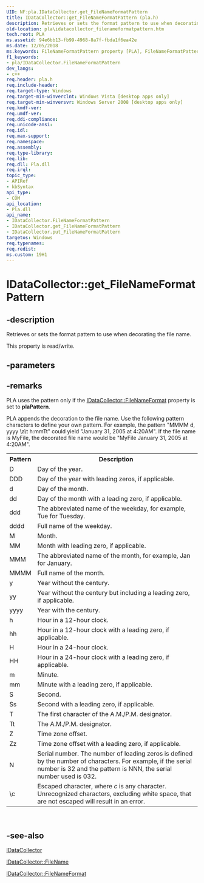 ```yaml
---
UID: NF:pla.IDataCollector.get_FileNameFormatPattern
title: IDataCollector::get_FileNameFormatPattern (pla.h)
description: Retrieves or sets the format pattern to use when decorating the file name.
old-location: pla\idatacollector_filenameformatpattern.htm
tech.root: PLA
ms.assetid: 94e6bb13-fb99-4968-8a7f-fbda1f6ea42e
ms.date: 12/05/2018
ms.keywords: FileNameFormatPattern property [PLA], FileNameFormatPattern property [PLA],IDataCollector interface, IDataCollector interface [PLA],FileNameFormatPattern property, IDataCollector.FileNameFormatPattern, IDataCollector.get_FileNameFormatPattern, IDataCollector::FileNameFormatPattern, IDataCollector::get_FileNameFormatPattern, IDataCollector::put_FileNameFormatPattern, base.idatacollector_filenameformatpattern, get_FileNameFormatPattern, pla.idatacollector_filenameformatpattern, pla/IDataCollector::FileNameFormatPattern, pla/IDataCollector::get_FileNameFormatPattern, pla/IDataCollector::put_FileNameFormatPattern
f1_keywords:
- pla/IDataCollector.FileNameFormatPattern
dev_langs:
- c++
req.header: pla.h
req.include-header: 
req.target-type: Windows
req.target-min-winverclnt: Windows Vista [desktop apps only]
req.target-min-winversvr: Windows Server 2008 [desktop apps only]
req.kmdf-ver: 
req.umdf-ver: 
req.ddi-compliance: 
req.unicode-ansi: 
req.idl: 
req.max-support: 
req.namespace: 
req.assembly: 
req.type-library: 
req.lib: 
req.dll: Pla.dll
req.irql: 
topic_type:
- APIRef
- kbSyntax
api_type:
- COM
api_location:
- Pla.dll
api_name:
- IDataCollector.FileNameFormatPattern
- IDataCollector.get_FileNameFormatPattern
- IDataCollector.put_FileNameFormatPattern
targetos: Windows
req.typenames: 
req.redist: 
ms.custom: 19H1
---
```


# IDataCollector::get_FileNameFormatPattern


## -description


Retrieves or sets the format pattern to use when decorating the file name.

This property is read/write.


## -parameters


## -remarks



PLA uses the pattern only if the <a href="https://docs.microsoft.com/previous-versions/windows/desktop/api/pla/nf-pla-idatacollector-get_filenameformat">IDataCollector::FileNameFormat</a> property is set to <b>plaPattern</b>.

PLA appends the decoration to the file name. Use the following pattern characters to define your own pattern. For example, the pattern "MMMM d, yyyy \a\t h:mmTt" could yield "January 31, 2005 at 4:20AM". If the file name is MyFile, the decorated file name would be "MyFile January 31, 2005 at 4:20AM".

<table>
<tr>
<th>Pattern</th>
<th>Description</th>
</tr>
<tr>
<td>D</td>
<td>Day of the year.</td>
</tr>
<tr>
<td>DDD</td>
<td>Day of the year with leading zeros, if applicable.</td>
</tr>
<tr>
<td>d</td>
<td>Day of the month.</td>
</tr>
<tr>
<td>dd</td>
<td>Day of the month with a leading zero, if applicable.</td>
</tr>
<tr>
<td>ddd</td>
<td>The abbreviated name of the weekday, for example, Tue for Tuesday.</td>
</tr>
<tr>
<td>dddd</td>
<td>Full name of the weekday.</td>
</tr>
<tr>
<td>M</td>
<td>Month.</td>
</tr>
<tr>
<td>MM</td>
<td>Month with leading zero, if applicable.</td>
</tr>
<tr>
<td>MMM</td>
<td>The abbreviated name of the month, for example, Jan for January.</td>
</tr>
<tr>
<td>MMMM</td>
<td>Full name of the month.</td>
</tr>
<tr>
<td>y</td>
<td>Year without the century.</td>
</tr>
<tr>
<td>yy</td>
<td>Year without the century but including a leading zero, if applicable.</td>
</tr>
<tr>
<td>yyyy</td>
<td>Year with the century.</td>
</tr>
<tr>
<td>h</td>
<td>Hour in a 12-hour clock.</td>
</tr>
<tr>
<td>hh</td>
<td>Hour in a 12-hour clock with a leading zero, if applicable.</td>
</tr>
<tr>
<td>H</td>
<td>Hour in a 24-hour clock.</td>
</tr>
<tr>
<td>HH</td>
<td>Hour in a 24-hour clock with a leading zero, if applicable.</td>
</tr>
<tr>
<td>m</td>
<td>Minute.</td>
</tr>
<tr>
<td>mm</td>
<td>Minute with a leading zero, if applicable.</td>
</tr>
<tr>
<td>S</td>
<td>Second.</td>
</tr>
<tr>
<td>Ss</td>
<td>Second with a leading zero, if applicable.</td>
</tr>
<tr>
<td>T</td>
<td>The first character of the A.M./P.M. designator.</td>
</tr>
<tr>
<td>Tt</td>
<td>The A.M./P.M. designator.</td>
</tr>
<tr>
<td>Z</td>
<td>Time zone offset.</td>
</tr>
<tr>
<td>Zz</td>
<td>Time zone offset with a leading zero, if applicable.</td>
</tr>
<tr>
<td>N</td>
<td>Serial number. The number of leading zeros is defined by the number of characters. For example, if the serial number is 32 and the pattern is NNN, the serial number used is 032.</td>
</tr>
<tr>
<td>\c</td>
<td>Escaped character, where <i>c</i> is any character. Unrecognized characters, excluding white space, that are not escaped will result in an error.</td>
</tr>
</table>
 




## -see-also




<a href="https://docs.microsoft.com/previous-versions/windows/desktop/api/pla/nn-pla-idatacollector">IDataCollector</a>



<a href="https://docs.microsoft.com/previous-versions/windows/desktop/api/pla/nf-pla-idatacollector-get_filename">IDataCollector::FileName</a>



<a href="https://docs.microsoft.com/previous-versions/windows/desktop/api/pla/nf-pla-idatacollector-get_filenameformat">IDataCollector::FileNameFormat</a>
 

 

